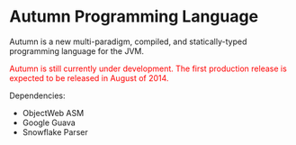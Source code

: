 Autumn Programming Language
======

Autumn is a new multi-paradigm, compiled, and statically-typed programming language for the JVM. 

<font color='red'>
Autumn is still currently under development. 
The first production release is expected to be released in August of 2014.
</font>

Dependencies:
+ ObjectWeb ASM
+ Google Guava
+ Snowflake Parser
